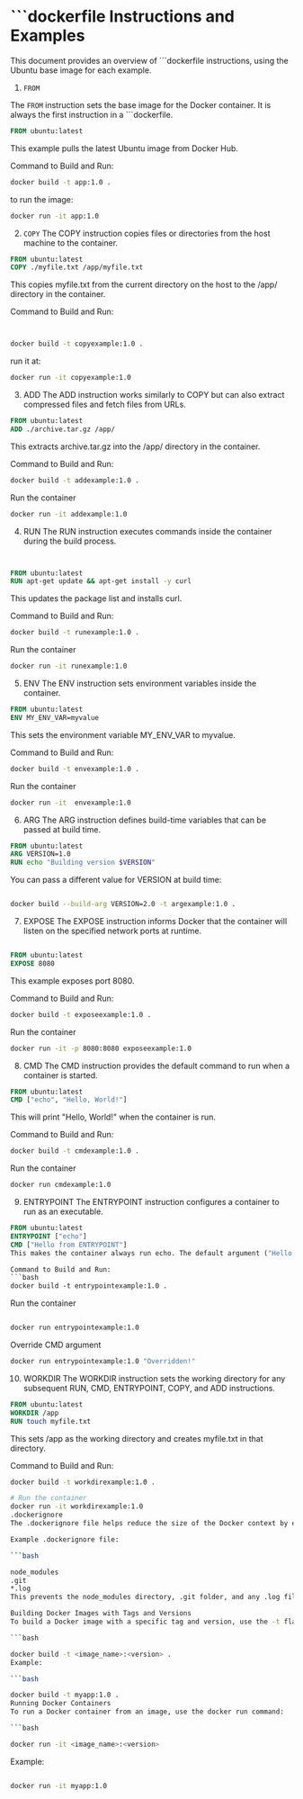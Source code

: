 # ```dockerfile Instructions and Examples

This document provides an overview of ```dockerfile instructions, using the Ubuntu base image for each example.

1. `FROM`

The `FROM` instruction sets the base image for the Docker container. It is always the first instruction in a ```dockerfile.

```dockerfile
FROM ubuntu:latest
```

This example pulls the latest Ubuntu image from Docker Hub.

Command to Build and Run:

```bash
docker build -t app:1.0 .
```

to run the image:

```bash
docker run -it app:1.0
```

2. `COPY`
   The COPY instruction copies files or directories from the host machine to the container.

```dockerfile
FROM ubuntu:latest
COPY ./myfile.txt /app/myfile.txt
```

This copies myfile.txt from the current directory on the host to the /app/ directory in the container.

Command to Build and Run:

```bash


docker build -t copyexample:1.0 .
```

run it at:

```bash
docker run -it copyexample:1.0
```

3. ADD
   The ADD instruction works similarly to COPY but can also extract compressed files and fetch files from URLs.

```dockerfile
FROM ubuntu:latest
ADD ./archive.tar.gz /app/
```

This extracts archive.tar.gz into the /app/ directory in the container.

Command to Build and Run:

```bash
docker build -t addexample:1.0 .
```
Run the container
```bash
docker run -it addexample:1.0
```
4. RUN
The RUN instruction executes commands inside the container during the build process.

```dockerfile


FROM ubuntu:latest
RUN apt-get update && apt-get install -y curl
```

This updates the package list and installs curl.

Command to Build and Run:
```bash
docker build -t runexample:1.0 .
```
Run the container
```bash
docker run -it runexample:1.0
```
5. ENV
The ENV instruction sets environment variables inside the container.

```dockerfile
FROM ubuntu:latest
ENV MY_ENV_VAR=myvalue
```
This sets the environment variable MY_ENV_VAR to myvalue.

Command to Build and Run:

```bash
docker build -t envexample:1.0 .
```

Run the container

```bash
docker run -it  envexample:1.0
```

6. ARG
   The ARG instruction defines build-time variables that can be passed at build time.

```dockerfile
FROM ubuntu:latest
ARG VERSION=1.0
RUN echo "Building version $VERSION"
```

You can pass a different value for VERSION at build time:

```bash

docker build --build-arg VERSION=2.0 -t argexample:1.0 .
```

7. EXPOSE
   The EXPOSE instruction informs Docker that the container will listen on the specified network ports at runtime.

```dockerfile

FROM ubuntu:latest
EXPOSE 8080
```

This example exposes port 8080.

Command to Build and Run:

```bash
docker build -t exposeexample:1.0 .
```

Run the container

```bash
docker run -it -p 8080:8080 exposeexample:1.0
```

8. CMD
   The CMD instruction provides the default command to run when a container is started.

```dockerfile
FROM ubuntu:latest
CMD ["echo", "Hello, World!"]
```

This will print "Hello, World!" when the container is run.

Command to Build and Run:

```bash
docker build -t cmdexample:1.0 .
```

Run the container

```bash
docker run cmdexample:1.0
```

9. ENTRYPOINT
   The ENTRYPOINT instruction configures a container to run as an executable.

````dockerfile
FROM ubuntu:latest
ENTRYPOINT ["echo"]
CMD ["Hello from ENTRYPOINT"]
This makes the container always run echo. The default argument ("Hello from ENTRYPOINT") can be overridden.

Command to Build and Run:
```bash
docker build -t entrypointexample:1.0 .
````

Run the container

```bash

docker run entrypointexample:1.0
```

Override CMD argument

```bash
docker run entrypointexample:1.0 "Overridden!"
```

10. WORKDIR
    The WORKDIR instruction sets the working directory for any subsequent RUN, CMD, ENTRYPOINT, COPY, and ADD instructions.

```dockerfile
FROM ubuntu:latest
WORKDIR /app
RUN touch myfile.txt
```

This sets /app as the working directory and creates myfile.txt in that directory.

Command to Build and Run:

````bash
docker build -t workdirexample:1.0 .

# Run the container
docker run -it workdirexample:1.0
.dockerignore
The .dockerignore file helps reduce the size of the Docker context by excluding files or directories that shouldn’t be copied to the image.

Example .dockerignore file:

```bash

node_modules
.git
*.log
This prevents the node_modules directory, .git folder, and any .log files from being included in the Docker build context.

Building Docker Images with Tags and Versions
To build a Docker image with a specific tag and version, use the -t flag:

```bash

docker build -t <image_name>:<version> .
Example:

```bash

docker build -t myapp:1.0 .
Running Docker Containers
To run a Docker container from an image, use the docker run command:

```bash

docker run -it <image_name>:<version>
````

Example:

```bash

docker run -it myapp:1.0
```
